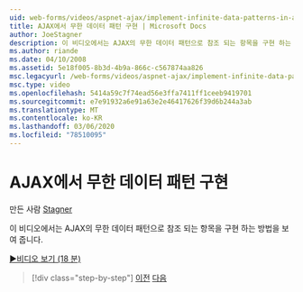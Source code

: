```yaml
---
uid: web-forms/videos/aspnet-ajax/implement-infinite-data-patterns-in-ajax
title: AJAX에서 무한 데이터 패턴 구현 | Microsoft Docs
author: JoeStagner
description: 이 비디오에서는 AJAX의 무한 데이터 패턴으로 참조 되는 항목을 구현 하는 방법을 보여 줍니다.
ms.author: riande
ms.date: 04/10/2008
ms.assetid: 5e18f005-8b3d-4b9a-866c-c567874aa826
msc.legacyurl: /web-forms/videos/aspnet-ajax/implement-infinite-data-patterns-in-ajax
msc.type: video
ms.openlocfilehash: 5414a59c7f74ead56e3ffa7411ff1ceeb9419701
ms.sourcegitcommit: e7e91932a6e91a63e2e46417626f39d6b244a3ab
ms.translationtype: MT
ms.contentlocale: ko-KR
ms.lasthandoff: 03/06/2020
ms.locfileid: "78510095"
---
```

# <a name="implement-infinite-data-patterns-in-ajax"></a>AJAX에서 무한 데이터 패턴 구현

만든 사람 [Stagner](https://github.com/JoeStagner)

이 비디오에서는 AJAX의 무한 데이터 패턴으로 참조 되는 항목을 구현 하는 방법을 보여 줍니다.

[&#9654;비디오 보기 (18 분)](https://channel9.msdn.com/Blogs/ASP-NET-Site-Videos/implement-infinite-data-patterns-in-ajax)

> [!div class="step-by-step"]
> [이전](use-aspnet-ajax-cascading-drop-down-control-to-access-a-database.md)
> [다음](basic-aspnet-authentication-in-an-ajax-enabled-application.md)
